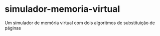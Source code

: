 # simulador-memoria-virtual
Um simulador de memória virtual com dois algoritmos de substituição de páginas
